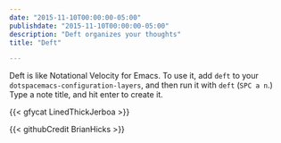 ```yaml
---
date: "2015-11-10T00:00:00-05:00"
publishdate: "2015-11-10T00:00:00-05:00"
description: "Deft organizes your thoughts"
title: "Deft"

---
```


Deft is like Notational Velocity for Emacs. To use it, add `deft` to your
`dotspacemacs-configuration-layers`, and then run it with `deft` (`SPC a n`.)
Type a note title, and hit enter to create it.

{{< gfycat LinedThickJerboa >}}

{{< githubCredit BrianHicks >}}
